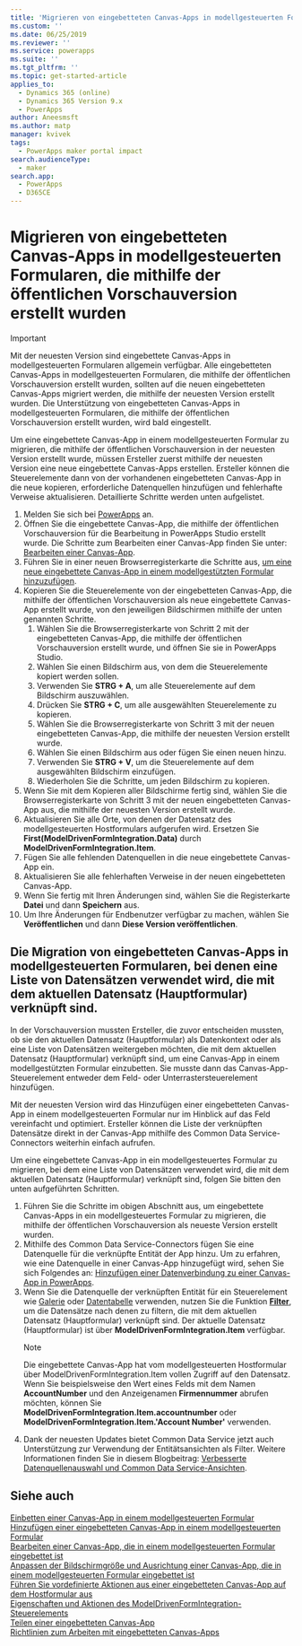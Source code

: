 ```yaml
---
title: 'Migrieren von eingebetteten Canvas-Apps in modellgesteuerten Formularen, die mithilfe der öffentlichen Vorschauversion erstellt wurden | MicrosoftDocs'
ms.custom: ''
ms.date: 06/25/2019
ms.reviewer: ''
ms.service: powerapps
ms.suite: ''
ms.tgt_pltfrm: ''
ms.topic: get-started-article
applies_to:
  - Dynamics 365 (online)
  - Dynamics 365 Version 9.x
  - PowerApps
author: Aneesmsft
ms.author: matp
manager: kvivek
tags:
  - PowerApps maker portal impact
search.audienceType:
  - maker
search.app:
  - PowerApps
  - D365CE
---
```


# <a name="migrate-embedded-canvas-apps-on-model-driven-forms-created-using-the-public-preview-release"></a>Migrieren von eingebetteten Canvas-Apps in modellgesteuerten Formularen, die mithilfe der öffentlichen Vorschauversion erstellt wurden
> [!IMPORTANT]
> Mit der neuesten Version sind eingebettete Canvas-Apps in modellgesteuerten Formularen allgemein verfügbar. Alle eingebetteten Canvas-Apps in modellgesteuerten Formularen, die mithilfe der öffentlichen Vorschauversion erstellt wurden, sollten auf die neuen eingebetteten Canvas-Apps migriert werden, die mithilfe der neuesten Version erstellt wurden.
> Die Unterstützung von eingebetteten Canvas-Apps in modellgesteuerten Formularen, die mithilfe der öffentlichen Vorschauversion erstellt wurden, wird bald eingestellt. 

Um eine eingebettete Canvas-App in einem modellgesteuerten Formular zu migrieren, die mithilfe der öffentlichen Vorschauversion in der neuesten Version erstellt wurde, müssen Ersteller zuerst mithilfe der neuesten Version eine neue eingebettete Canvas-Apps erstellen. Ersteller können die Steuerelemente dann von der vorhandenen eingebetteten Canvas-App in die neue kopieren, erforderliche Datenquellen hinzufügen und fehlerhafte Verweise aktualisieren. Detaillierte Schritte werden unten aufgelistet.

1. Melden Sie sich bei [PowerApps](https://web.powerapps.com/?utm_source=padocs&utm_medium=linkinadoc&utm_campaign=referralsfromdoc) an.
2. Öffnen Sie die eingebettete Canvas-App, die mithilfe der öffentlichen Vorschauversion für die Bearbeitung in PowerApps Studio erstellt wurde. Die Schritte zum Bearbeiten einer Canvas-App finden Sie unter: [Bearbeiten einer Canvas-App](../canvas-apps/edit-app.md).
3. Führen Sie in einer neuen Browserregisterkarte die Schritte aus, [um eine neue eingebettete Canvas-App in einem modellgestützten Formular hinzuzufügen](embedded-canvas-app-add-classic-designer.md).
4. Kopieren Sie die Steuerelemente von der eingebetteten Canvas-App, die mithilfe der öffentlichen Vorschauversion als neue eingebettete Canvas-App erstellt wurde, von den jeweiligen Bildschirmen mithilfe der unten genannten Schritte.
    1. Wählen Sie die Browserregisterkarte von Schritt 2 mit der eingebetteten Canvas-App, die mithilfe der öffentlichen Vorschauversion erstellt wurde, und öffnen Sie sie in PowerApps Studio.
    2. Wählen Sie einen Bildschirm aus, von dem die Steuerelemente kopiert werden sollen.
    3. Verwenden Sie **STRG + A**, um alle Steuerelemente auf dem Bildschirm auszuwählen.
    4. Drücken Sie **STRG + C**, um alle ausgewählten Steuerelemente zu kopieren.
    5. Wählen Sie die Browserregisterkarte von Schritt 3 mit der neuen eingebetteten Canvas-App, die mithilfe der neuesten Version erstellt wurde.
    6. Wählen Sie einen Bildschirm aus oder fügen Sie einen neuen hinzu.
    7. Verwenden Sie **STRG + V**, um die Steuerelemente auf dem ausgewählten Bildschirm einzufügen.
    8. Wiederholen Sie die Schritte, um jeden Bildschirm zu kopieren.
5. Wenn Sie mit dem Kopieren aller Bildschirme fertig sind, wählen Sie die Browserregisterkarte von Schritt 3 mit der neuen eingebetteten Canvas-App aus, die mithilfe der neuesten Version erstellt wurde.
6. Aktualisieren Sie alle Orte, von denen der Datensatz des modellgesteuerten Hostformulars aufgerufen wird. Ersetzen Sie **First(ModelDrivenFormIntegration.Data)** durch **ModelDrivenFormIntegration.Item**.
7. Fügen Sie alle fehlenden Datenquellen in die neue eingebettete Canvas-App ein.
8. Aktualisieren Sie alle fehlerhaften Verweise in der neuen eingebetteten Canvas-App. 
9. Wenn Sie fertig mit Ihren Änderungen sind, wählen Sie die Registerkarte **Datei** und dann **Speichern** aus.
10. Um Ihre Änderungen für Endbenutzer verfügbar zu machen, wählen Sie **Veröffentlichen** und dann **Diese Version veröffentlichen**.

## <a name="migrating-embedded-canvas-apps-on-model-driven-forms-that-use-a-list-of-records-related-to-the-current-main-form-record"></a>Die Migration von eingebetteten Canvas-Apps in modellgesteuerten Formularen, bei denen eine Liste von Datensätzen verwendet wird, die mit dem aktuellen Datensatz (Hauptformular) verknüpft sind.

In der Vorschauversion mussten Ersteller, die zuvor entscheiden mussten, ob sie den aktuellen Datensatz (Hauptformular) als Datenkontext oder als eine Liste von Datensätzen weitergeben möchten, die mit dem aktuellen Datensatz (Hauptformular) verknüpft sind, um eine Canvas-App in einem modellgestützten Formular einzubetten. Sie musste dann das Canvas-App-Steuerelement entweder dem Feld- oder Unterrastersteuerelement hinzufügen.

Mit der neuesten Version wird das Hinzufügen einer eingebetteten Canvas-App in einem modellgesteuerten Formular nur im Hinblick auf das Feld vereinfacht und optimiert. Ersteller können die Liste der verknüpften Datensätze direkt in der Canvas-App mithilfe des Common Data Service-Connectors weiterhin einfach aufrufen. 

Um eine eingebettete Canvas-App in ein modellgesteuertes Formular zu migrieren, bei dem eine Liste von Datensätzen verwendet wird, die mit dem aktuellen Datensatz (Hauptformular) verknüpft sind, folgen Sie bitten den unten aufgeführten Schritten.

1. Führen Sie die Schritte im obigen Abschnitt aus, um eingebettete Canvas-Apps in ein modellgesteuertes Formular zu migrieren, die mithilfe der öffentlichen Vorschauversion als neueste Version erstellt wurden.
2. Mithilfe des Common Data Service-Connectors fügen Sie eine Datenquelle für die verknüpfte Entität der App hinzu. Um zu erfahren, wie eine Datenquelle in einer Canvas-App hinzugefügt wird, sehen Sie sich Folgendes an: [Hinzufügen einer Datenverbindung zu einer Canvas-App in PowerApps](../canvas-apps/add-data-connection.md).
3. Wenn Sie die Datenquelle der verknüpften Entität für ein Steuerelement wie [Galerie](../canvas-apps/controls/control-gallery.md) oder [Datentabelle](../canvas-apps/controls/control-data-table.md) verwenden, nutzen Sie die Funktion **[Filter](../canvas-apps/functions/function-filter-lookup.md)**, um die Datensätze nach denen zu filtern, die mit dem aktuellen Datensatz (Hauptformular) verknüpft sind. Der aktuelle Datensatz (Hauptformular) ist über **ModelDrivenFormIntegration.Item** verfügbar.
    > [!NOTE]
    > Die eingebettete Canvas-App hat vom modellgesteuerten Hostformular über ModelDrivenFormIntegration.Item vollen Zugriff auf den Datensatz. Wenn Sie beispielsweise den Wert eines Felds mit dem Namen **AccountNumber** und den Anzeigenamen **Firmennummer** abrufen möchten, können Sie **ModelDrivenFormIntegration.Item.accountnumber** oder **ModelDrivenFormIntegration.Item.'Account Number'** verwenden.
4. Dank der neuesten Updates bietet Common Data Service jetzt auch Unterstützung zur Verwendung der Entitätsansichten als Filter. Weitere Informationen finden Sie in diesem Blogbeitrag: [Verbesserte Datenquellenauswahl und Common Data Service-Ansichten](https://powerapps.microsoft.com/blog/improved-data-source-selection-and-common-data-service-views/). 

## <a name="see-also"></a>Siehe auch
[Einbetten einer Canvas-App in einem modellgesteuerten Formular](embed-canvas-app-in-form.md) <br />
[Hinzufügen einer eingebetteten Canvas-App in einem modellgesteuerten Formular](embedded-canvas-app-add-classic-designer.md) <br />
[Bearbeiten einer Canvas-App, die in einem modellgesteuerten Formular eingebettet ist](embedded-canvas-app-edit-classic-designer.md) <br />
[Anpassen der Bildschirmgröße und Ausrichtung einer Canvas-App, die in einem modellgesteuerten Formular eingebettet ist](embedded-canvas-app-customize-screen.md) <br />
[Führen Sie vordefinierte Aktionen aus einer eingebetteten Canvas-App auf dem Hostformular aus](embedded-canvas-app-actions.md) <br />
[Eigenschaften und Aktionen des ModelDrivenFormIntegration-Steuerelements](embedded-canvas-app-properties-actions.md) <br />
[Teilen einer eingebetteten Canvas-App](share-embedded-canvas-app.md) <br />
[Richtlinien zum Arbeiten mit eingebetteten Canvas-Apps](embedded-canvas-app-guidelines.md) <br />
